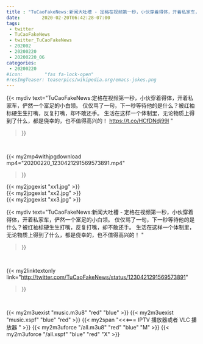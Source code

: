 ```yaml
---
title : "TuCaoFakeNews:新闻大吐槽 - 定格在视频第一秒，小伙穿着得体，开着私家车，俨然一个富足的小白领。  仅仅骂了一句，下一秒等待他的是什么？被红袖标硬生生打嘴，反复打嘴，却不敢还手。  生活在这样一个体制里，无论物质上得到了什么，都是侥幸的，也不值得高兴的！ "
date:        2020-02-20T06:42:28-07:00
tags:
 - twitter
 - TuCaoFakeNews
 - twitter_TuCaoFakeNews
 - 202002
 - 20200220
 - 20200220_06
categories:
 - 20200220
#icon:        "fas fa-lock-open"
#resImgTeaser: teaserpics/wikipedia.org/emacs-jokes.png
---
```


{{< mydiv text="TuCaoFakeNews:定格在视频第一秒，小伙穿着得体，开着私家车，俨然一个富足的小白领。  仅仅骂了一句，下一秒等待他的是什么？被红袖标硬生生打嘴，反复打嘴，却不敢还手。  生活在这样一个体制里，无论物质上得到了什么，都是侥幸的，也不值得高兴的！  https://t.co/HCfDNdj99l "
>}}
<br>


{{< my2mp4withjpgdownload mp4="20200220_1230421291569573891.mp4"
>}}

{{< my2jpgexist "xx1.jpg" >}}<br>
{{< my2jpgexist "xx2.jpg" >}}<br>
{{< my2jpgexist "xx3.jpg" >}}<br>



{{< mydiv text="TuCaoFakeNews:新闻大吐槽 - 定格在视频第一秒，小伙穿着得体，开着私家车，俨然一个富足的小白领。  仅仅骂了一句，下一秒等待他的是什么？被红袖标硬生生打嘴，反复打嘴，却不敢还手。  生活在这样一个体制里，无论物质上得到了什么，都是侥幸的，也不值得高兴的！ "
>}}
<br>

{{< my2linktextonly link="http://twitter.com/TuCaoFakeNews/status/1230421291569573891"
>}}


<br>

{{< my2m3uexist "music.m3u8" "red"  "blue" >}} {{< my2m3uexist "music.xspf" "blue" "red"  >}} {{< my2span "<<<=== IPTV 播放器或者 VLC 播放器 " >}} {{< my2m3uforce "/all.m3u8" "red"  "blue" "M" >}} {{< my2m3uforce "/all.xspf" "blue" "red"  "X" >}} 
